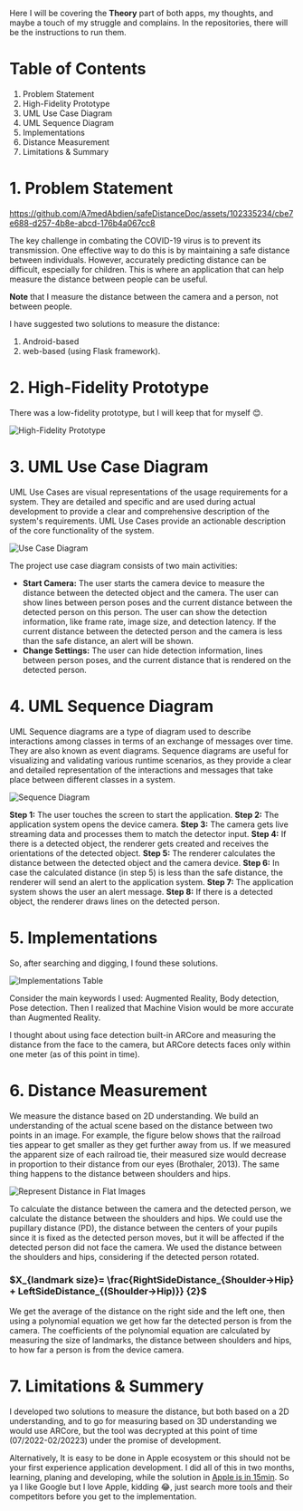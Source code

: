 ﻿Here I will be covering the **Theory** part of both apps, my thoughts, and maybe a touch of my struggle and complains. In the repositories, there will be the instructions to run them.

# Table of Contents

1. Problem Statement 
2. High-Fidelity Prototype 
3. UML Use Case Diagram 
4. UML Sequence Diagram 
5. Implementations 
6. Distance Measurement 
7. Limitations & Summary

# 1. Problem Statement

https://github.com/A7medAbdien/safeDistanceDoc/assets/102335234/cbe7e688-d257-4b8e-abcd-176b4a067cc8

The key challenge in combating the COVID-19 virus is to prevent its transmission. One effective way to do this is by maintaining a safe distance between individuals. However, accurately predicting distance can be difficult, especially for children. This is where an application that can help measure the distance between people can be useful. 

**Note** that I measure the distance between the camera and a person, not between people.

I have suggested two solutions to measure the distance:
1. Android-based
2. web-based (using Flask framework).

# 2. High-Fidelity Prototype

There was a low-fidelity prototype, but I will keep that for myself 😊. 

![High-Fidelity Prototype]()

# 3. UML Use Case Diagram

UML Use Cases are visual representations of the usage requirements for a system. They are detailed and specific and are used during actual development to provide a clear and comprehensive description of the system's requirements. UML Use Cases provide an actionable description of the core functionality of the system.

![Use Case Diagram]()

The project use case diagram consists of two main activities:
- **Start Camera:** The user starts the camera device to measure the distance between the detected object and the camera. The user can show lines between person poses and the current distance between the detected person on this person. The user can show the detection information, like frame rate, image size, and detection latency. If the current distance between the detected person and the camera is less than the safe distance, an alert will be shown.
- **Change Settings:** The user can hide detection information, lines between person poses, and the current distance that is rendered on the detected person. 

# 4. UML Sequence Diagram

UML Sequence diagrams are a type of diagram used to describe interactions among classes in terms of an exchange of messages over time. They are also known as event diagrams. Sequence diagrams are useful for visualizing and validating various runtime scenarios, as they provide a clear and detailed representation of the interactions and messages that take place between different classes in a system.

![Sequence Diagram]()

**Step 1:** The user touches the screen to start the application.
**Step 2:** The application system opens the device camera.
**Step 3:** The camera gets live streaming data and processes them to match the detector input.
**Step 4:** If there is a detected object, the renderer gets created and receives the orientations of the detected object. 
**Step 5:** The renderer calculates the distance between the detected object and the camera device.
**Step 6:** In case the calculated distance (in step 5) is less than the safe distance, the renderer will send an alert to the application system.
**Step 7:** The application system shows the user an alert message.
**Step 8:** If there is a detected object, the renderer draws lines on the detected person.

# 5. Implementations

So, after searching and digging, I found these solutions.

![Implementations Table]()

Consider the main keywords I used: Augmented Reality, Body detection, Pose detection. Then I realized that Machine Vision would be more accurate than Augmented Reality.

I thought about using face detection built-in ARCore and measuring the distance from the face to the camera, but ARCore detects faces only within one meter (as of this point in time). 

# 6. Distance Measurement

We measure the distance based on 2D understanding. We build an understanding of the actual scene based on the distance between two points in an image. For example, the figure below shows that the railroad ties appear to get smaller as they get further away from us. If we measured the apparent size of each railroad tie, their measured size would decrease in proportion to their distance from our eyes (Brothaler, 2013). The same thing happens to the distance between shoulders and hips. 

![Represent Distance in Flat Images]()

To calculate the distance between the camera and the detected person, we calculate the distance between the shoulders and hips. We could use the pupillary distance (PD), the distance between the centers of your pupils since it is fixed as the detected person moves, but it will be affected if the detected person did not face the camera. We used the distance between the shoulders and hips, considering if the detected person rotated.

### $X_{landmark size}=  \frac{RightSideDistance_{Shoulder→Hip} + LeftSideDistance_{(Shoulder→Hip)}} {2}$

We get the average of the distance on the right side and the left one, then using a polynomial equation we get how far the detected person is from the camera. The coefficients of the polynomial equation are calculated by measuring the size of landmarks, the distance between shoulders and hips, to how far a person is from the device camera.

# 7. Limitations & Summery

I developed two solutions to measure the distance, but both based on a 2D understanding, and to go for measuring based on 3D understanding we would use ARCore, but the tool was decrypted at this point of time (07/2022-02/20223) under the promise of development.
 
Alternatively, It is easy to be done in Apple ecosystem or this should not be your first experience application development. I did all of this in two months, learning, planing and developing, while the solution in [Apple is in 15min](https://youtu.be/JAdKXV2y_Js). So ya I like Google but I love Apple, kidding 😂, just search more tools and their competitors before you get to the implementation. 
